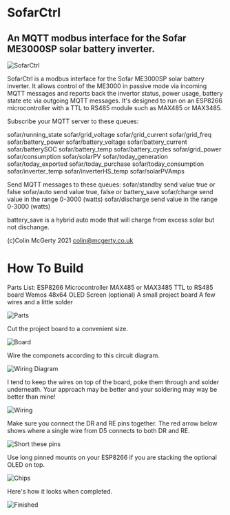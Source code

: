 # SofarCtrl
## An MQTT modbus interface for the Sofar ME3000SP solar battery inverter.
![SofarCtrl](pics/SofarCtrlOn.jpg)

SofarCtrl is a modbus interface for the Sofar ME3000SP solar battery inverter.
It allows control of the ME3000 in passive mode via incoming MQTT messages and reports
back the invertor status, power usage, battery state etc via outgoing MQTT messages.
It's designed to run on an ESP8266 microcontroller with a TTL to RS485 module such as MAX485 or MAX3485.

Subscribe your MQTT server to these queues:

sofar/running_state
sofar/grid_voltage
sofar/grid_current
sofar/grid_freq
sofar/battery_power
sofar/battery_voltage
sofar/battery_current
sofar/batterySOC
sofar/battery_temp
sofar/battery_cycles
sofar/grid_power
sofar/consumption
sofar/solarPV
sofar/today_generation
sofar/today_exported
sofar/today_purchase
sofar/today_consumption
sofar/inverter_temp
sofar/inverterHS_temp
sofar/solarPVAmps

Send MQTT messages to these queues:
sofar/standby	send value true or false
sofar/auto		send value true, false or battery_save
sofar/charge	send value in the range 0-3000 (watts)
sofar/discharge	send value in the range 0-3000 (watts)

battery_save is a hybrid auto mode that will charge from excess solar but not dischange.

(c)Colin McGerty 2021 colin@mcgerty.co.uk

# How To Build

Parts List:
ESP8266 Microcontroller
MAX485 or MAX3485 TTL to RS485 board
Wemos 48x64 OLED Screen (optional)
A small project board
A few wires and a little solder

![Parts](pics/parts.jpg)

Cut the project board to a convenient size.

![Board](pics/board.jpg)

Wire the componets according to this circuit diagram.

![Wiring Diagram](pics/diagram.jpg)

I tend to keep the wires on top of the board, poke them through and solder underneath. Your approach may be better and your soldering may way be better than mine!

![Wiring](pics/wiring.jpg)

Make sure you connect the DR and RE pins together. The red arrow below shows where a single wire from D5 connects to both DR and RE.

![Short these pins](pics/short.jpg)

Use long pinned mounts on your ESP8266 if you are stacking the optional OLED on top.

![Chips](pics/ICs.jpg)

Here's how it looks when completed.

![Finished](pics/SofarCtrl.jpg)

